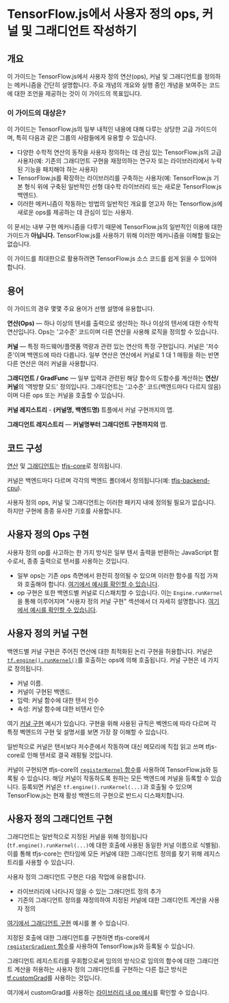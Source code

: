# TensorFlow.js에서 사용자 정의 ops, 커널 및 그래디언트 작성하기

## 개요

이 가이드는 TensorFlow.js에서 사용자 정의 연산(ops), 커널 및 그래디언트를 정의하는 메커니즘을 간단히 설명합니다. 주요 개념의 개요와 실행 중인 개념을 보여주는 코드에 대한 조언을 제공하는 것이 이 가이드의 목표입니다.

### 이 가이드의 대상은?

이 가이드는 TensorFlow.js의 일부 내적인 내용에 대해 다루는 상당한 고급 가이드이며, 특히 다음과 같은 그룹의 사람들에게 유용할 수 있습니다.

- 다양한 수학적 연산의 동작을 사용자 정의하는 데 관심 있는 TensorFlow.js의 고급 사용자(예: 기존의 그래디언트 구현을 재정의하는 연구자 또는 라이브러리에서 누락된 기능을 패치해야 하는 사용자)
- TensorFlow.js를 확장하는 라이브러리를 구축하는 사용자(예: TensorFlow.js 기본 형식 위에 구축된 일반적인 선형 대수학 라이브러리 또는 새로운 TensorFlow.js 백엔드).
- 이러한 메커니즘이 작동하는 방법의 일반적인 개요를 얻고자 하는 Tensorflow.js에 새로운 ops를 제공하는 데 관심이 있는 사용자.

이 문서는 내부 구현 메커니즘을 다루기 때문에 TensorFlow.js의 일반적인 이용에 대한 가이드가 **아닙니다.** TensorFlow.js를 사용하기 위해 이러한 메커니즘을 이해할 필요는 없습니다.

이 가이드를 최대한으로 활용하려면 TensorFlow.js 소스 코드를 쉽게 읽을 수 있어야 합니다.

## 용어

이 가이드의 경우 몇몇 주요 용어가 선행 설명에 유용합니다.

**연산(Ops)** — 하나 이상의 텐서를 출력으로 생산하는 하나 이상의 텐서에 대한 수학적 연산입니다. Ops는 '고수준' 코드이며 다른 연산을 사용해 로직을 정의할 수 있습니다.

**커널** — 특정 하드웨어/플랫폼 역량과 관련 있는 연산의 특정 구현입니다. 커널은 '저수준'이며 백엔드에 따라 다릅니다. 일부 연산은 연산에서 커널로 1 대 1 매핑을 하는 반면 다른 연산은 여러 커널을 사용합니다.

**그래디언트** **/ GradFunc** — 일부 입력과 관련된 해당 함수의 도함수를 계산하는 **연산/커널**의 '역방향 모드' 정의입니다. 그래디언트는 '고수준' 코드(백엔드마다 다르지 않음)이며 다른 ops 또는 커널을 호출할 수 있습니다.

**커널 레지스트리** - **(커널명, 백엔드명)** 튜플에서 커널 구현까지의 맵.

**그래디언트 레지스트리** — **커널명부터 그래디언트 구현까지의** 맵.

## 코드 구성

[연산](https://github.com/tensorflow/tfjs/tree/master/tfjs-core/src/ops) 및 [그래디언트](https://github.com/tensorflow/tfjs/tree/master/tfjs-core/src/gradients)는 [tfjs-core](https://github.com/tensorflow/tfjs/tree/master/tfjs-core)로 정의됩니다.

커널은 백엔드마다 다르며 각각의 백엔드 폴더에서 정의됩니다(예: [tfjs-backend-cpu](https://github.com/tensorflow/tfjs/tree/master/tfjs-backend-cpu/src/kernels)).

사용자 정의 ops, 커널 및 그래디언트는 이러한 패키지 내에 정의될 필요가 없습니다. 하지만 구현에 종종 유사한 기호를 사용합니다.

## 사용자 정의 Ops 구현

사용자 정의 op를 사고하는 한 가지 방식은 일부 텐서 출력을 반환하는 JavaScript 함수로서, 종종 출력으로 텐서를 사용하는 것입니다.

- 일부 ops는 기존 ops 측면에서 완전히 정의될 수 있으며 이러한 함수를 직접 가져와 호출해야 합니다. [여기에서 예시를 확인할 수 있습니다](https://github.com/tensorflow/tfjs/blob/1bec37b9364df6164a4a0ad64c29e0859382f0b4/tfjs-core/src/ops/moving_average.ts).
- op 구현은 또한 백엔드별 커널로 디스패치할 수 있습니다. 이는 `Engine.runKernel`을 통해 이루어지며 "사용자 정의 커널 구현" 섹션에서 더 자세히 설명합니다. [여기에서 예시를 확인할 수 있습니다](https://github.com/tensorflow/tfjs/blob/1bec37b9364df6164a4a0ad64c29e0859382f0b4/tfjs-core/src/ops/sqrt.ts).

## 사용자 정의 커널 구현

백엔드별 커널 구현은 주어진 연산에 대한 최적화된 논리 구현을 허용합니다. 커널은 [`tf.engine().runKernel()`](https://cs.opensource.google/tensorflow/tfjs/+/master:tfjs-core/src/engine.ts?q=runKernel&ss=tensorflow%2Ftfjs:tfjs-core%2F)를 호출하는 ops에 의해 호출됩니다. 커널 구현은 네 가지로 정의됩니다.

- 커널 이름.
- 커널이 구현된 백엔드.
- 입력: 커널 함수에 대한 텐서 인수
- 속성: 커널 함수에 대한 비텐서 인수

여기 [커널 구현](https://github.com/tensorflow/tfjs/blob/master/tfjs-backend-cpu/src/kernels/Square.ts) 예시가 있습니다. 구현을 위해 사용된 규칙은 벡엔드에 따라 다르며 각 특정 벡엔드의 구현 및 설명서를 보면 가장 잘 이해할 수 있습니다.

일반적으로 커널은 텐서보다 저수준에서 작동하며 대신 메모리에 직접 읽고 쓰며 tfjs-core로 인해 텐서로 결국 래핑될 것입니다.

커널이 구현되면 tfjs-core의 [`registerKernel` 함수](https://cs.opensource.google/tensorflow/tfjs/+/master:tfjs-core/src/kernel_registry.ts?q=registerKernel&ss=tensorflow%2Ftfjs:tfjs-core%2F)를 사용하여 TensorFlow.js와 등록될 수 있습니다. 해당 커널이 작동하도록 원하는 모든 백엔드에 커널을 등록할 수 있습니다. 등록되면 커널은 `tf.engine().runKernel(...)`과 호출될 수 있으며 TensorFlow.js는 현재 활성 백엔드의 구현으로 반드시 디스패치합니다.

## 사용자 정의 그래디언트 구현

그래디언트는 일반적으로 지정된 커널을 위해 정의됩니다(`tf.engine().runKernel(...)`에 대한 호출에 사용된 동일한 커널 이름으로 식별됨). 이를 통해 tfjs-core는 런타임에 모든 커널에 대한 그래디언트 정의를 찾기 위해 레지스트리를 사용할 수 있습니다.

사용자 정의 그래디언트 구현은 다음 작업에 유용합니다.

- 라이브러리에 나타나지 않을 수 있는 그래디언트 정의 추가
- 기존의 그래디언트 정의를 재정의하여 지정된 커널에 대한 그래디언트 계산을 사용자 정의

[여기에서 그래디언트 구현](https://github.com/tensorflow/tfjs/tree/master/tfjs-core/src/gradients) 예시를 볼 수 있습니다.

지정된 호출에 대한 그래디언트를 구현하면 tfjs-core에서 <br>[`registerGradient` 함수](https://cs.opensource.google/tensorflow/tfjs/+/master:tfjs-core/src/kernel_registry.ts?q=registerGradient&ss=tensorflow%2Ftfjs:tfjs-core%2F)를 사용하여 TensorFlow.js와 등록될 수 있습니다.

그래디언트 레지스트리를 우회함으로써 임의의 방식으로 임의의 함수에 대한 그래디언트 계산을 허용하는 사용자 정의 그래디언트를 구현하는 다른 접근 방식은 [tf.customGrad](https://js.tensorflow.org/api/latest/#customGrad)를 사용하는 것입니다.

여기에서 customGrad를 사용하는 [라이브러리 내 op 예시](https://github.com/tensorflow/tfjs/blob/f111dc03a87ab7664688011812beba4691bae455/tfjs-core/src/ops/losses/softmax_cross_entropy.ts#L64)를 확인할 수 있습니다.
